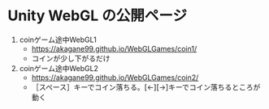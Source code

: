 
# Unity WebGL の公開ページ

1. coinゲーム途中WebGL1
    * https://akagane99.github.io/WebGLGames/coin1/
    * コインが少し下がるだけ
1. coinゲーム途中WebGL2
    * https://akagane99.github.io/WebGLGames/coin2/
    * ［スペース］キーでコイン落ちる。[←][→]キーでコイン落ちるところが動く

